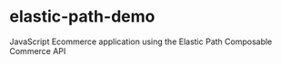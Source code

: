 # elastic-path-demo
JavaScript Ecommerce application using the Elastic Path Composable Commerce API
